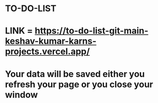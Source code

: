 # TO-DO-LIST

# LINK = https://to-do-list-git-main-keshav-kumar-karns-projects.vercel.app/
# Your data will be saved either you refresh your page or you close your window
